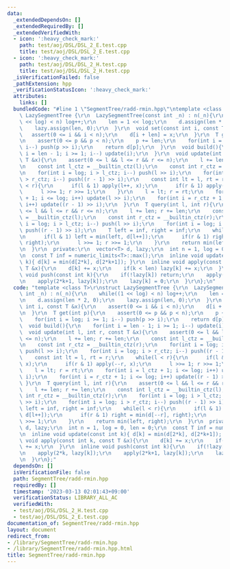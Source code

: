 ```yaml
---
data:
  _extendedDependsOn: []
  _extendedRequiredBy: []
  _extendedVerifiedWith:
  - icon: ':heavy_check_mark:'
    path: test/aoj/DSL/DSL_2_E.test.cpp
    title: test/aoj/DSL/DSL_2_E.test.cpp
  - icon: ':heavy_check_mark:'
    path: test/aoj/DSL/DSL_2_H.test.cpp
    title: test/aoj/DSL/DSL_2_H.test.cpp
  _isVerificationFailed: false
  _pathExtension: hpp
  _verificationStatusIcon: ':heavy_check_mark:'
  attributes:
    links: []
  bundledCode: "#line 1 \"SegmentTree/radd-rmin.hpp\"\ntemplate <class T>\r\nstruct\
    \ LazySegmentTree {\r\n  LazySegmentTree(const int _n) : n(_n){\r\n    while((1\
    \ << log) < n) log++;\r\n    len = 1 << log;\r\n    d.assign(len * 2, 0);\r\n\
    \    lazy.assign(len, 0);\r\n  }\r\n  void set(const int i, const T &x){\r\n \
    \   assert(0 <= i && i < n);\r\n    d[i + len] = x;\r\n  }\r\n  T get(int p){\r\
    \n    assert(0 <= p && p < n);\r\n    p += len;\r\n    for(int i = log; i >= 1;\
    \ i--) push(p >> i);\r\n    return d[p];\r\n  }\r\n  void build(){\r\n    for(int\
    \ i = len - 1; i >= 1; i--) update(i);\r\n  }\r\n  void update(int l, int r, const\
    \ T &x){\r\n    assert(0 <= l && l <= r && r <= n);\r\n    l += len; r += len;\r\
    \n    const int l_ctz = __builtin_ctz(l);\r\n    const int r_ctz = __builtin_ctz(r);\r\
    \n    for(int i = log; i > l_ctz; i--) push(l >> i);\r\n    for(int i = log; i\
    \ > r_ctz; i--) push((r - 1) >> i);\r\n    const int lt = l, rt = r;\r\n    while(l\
    \ < r){\r\n      if(l & 1) apply(l++, x);\r\n      if(r & 1) apply(--r, x);\r\n\
    \      l >>= 1; r >>= 1;\r\n    }\r\n    l = lt; r = rt;\r\n    for(int i = l_ctz\
    \ + 1; i <= log; i++) update(l >> i);\r\n    for(int i = r_ctz + 1; i <= log;\
    \ i++) update((r - 1) >> i);\r\n  }\r\n  T query(int l, int r){\r\n    assert(0\
    \ <= l && l <= r && r <= n);\r\n    l += len; r += len;\r\n    const int l_ctz\
    \ = __builtin_ctz(l);\r\n    const int r_ctz = __builtin_ctz(r);\r\n    for(int\
    \ i = log; i > l_ctz; i--) push(l >> i);\r\n    for(int i = log; i > r_ctz; i--)\
    \ push((r - 1) >> i);\r\n    T left = inf, right = inf;\r\n    while(l < r){\r\
    \n      if(l & 1) left = min(left, d[l++]);\r\n      if(r & 1) right = min(d[--r],\
    \ right);\r\n      l >>= 1; r >>= 1;\r\n    }\r\n    return min(left, right);\r\
    \n  }\r\n  private:\r\n  vector<T> d, lazy;\r\n  int n = 1, log = 0, len = 0;\r\
    \n  const T inf = numeric_limits<T>::max();\r\n  inline void update(const int\
    \ k){ d[k] = min(d[2*k], d[2*k+1]); }\r\n  inline void apply(const int k, const\
    \ T &x){\r\n    d[k] += x;\r\n    if(k < len) lazy[k] += x;\r\n  }\r\n  inline\
    \ void push(const int k){\r\n    if(!lazy[k]) return;\r\n    apply(2*k, lazy[k]);\r\
    \n    apply(2*k+1, lazy[k]);\r\n    lazy[k] = 0;\r\n  }\r\n};\n"
  code: "template <class T>\r\nstruct LazySegmentTree {\r\n  LazySegmentTree(const\
    \ int _n) : n(_n){\r\n    while((1 << log) < n) log++;\r\n    len = 1 << log;\r\
    \n    d.assign(len * 2, 0);\r\n    lazy.assign(len, 0);\r\n  }\r\n  void set(const\
    \ int i, const T &x){\r\n    assert(0 <= i && i < n);\r\n    d[i + len] = x;\r\
    \n  }\r\n  T get(int p){\r\n    assert(0 <= p && p < n);\r\n    p += len;\r\n\
    \    for(int i = log; i >= 1; i--) push(p >> i);\r\n    return d[p];\r\n  }\r\n\
    \  void build(){\r\n    for(int i = len - 1; i >= 1; i--) update(i);\r\n  }\r\n\
    \  void update(int l, int r, const T &x){\r\n    assert(0 <= l && l <= r && r\
    \ <= n);\r\n    l += len; r += len;\r\n    const int l_ctz = __builtin_ctz(l);\r\
    \n    const int r_ctz = __builtin_ctz(r);\r\n    for(int i = log; i > l_ctz; i--)\
    \ push(l >> i);\r\n    for(int i = log; i > r_ctz; i--) push((r - 1) >> i);\r\n\
    \    const int lt = l, rt = r;\r\n    while(l < r){\r\n      if(l & 1) apply(l++,\
    \ x);\r\n      if(r & 1) apply(--r, x);\r\n      l >>= 1; r >>= 1;\r\n    }\r\n\
    \    l = lt; r = rt;\r\n    for(int i = l_ctz + 1; i <= log; i++) update(l >>\
    \ i);\r\n    for(int i = r_ctz + 1; i <= log; i++) update((r - 1) >> i);\r\n \
    \ }\r\n  T query(int l, int r){\r\n    assert(0 <= l && l <= r && r <= n);\r\n\
    \    l += len; r += len;\r\n    const int l_ctz = __builtin_ctz(l);\r\n    const\
    \ int r_ctz = __builtin_ctz(r);\r\n    for(int i = log; i > l_ctz; i--) push(l\
    \ >> i);\r\n    for(int i = log; i > r_ctz; i--) push((r - 1) >> i);\r\n    T\
    \ left = inf, right = inf;\r\n    while(l < r){\r\n      if(l & 1) left = min(left,\
    \ d[l++]);\r\n      if(r & 1) right = min(d[--r], right);\r\n      l >>= 1; r\
    \ >>= 1;\r\n    }\r\n    return min(left, right);\r\n  }\r\n  private:\r\n  vector<T>\
    \ d, lazy;\r\n  int n = 1, log = 0, len = 0;\r\n  const T inf = numeric_limits<T>::max();\r\
    \n  inline void update(const int k){ d[k] = min(d[2*k], d[2*k+1]); }\r\n  inline\
    \ void apply(const int k, const T &x){\r\n    d[k] += x;\r\n    if(k < len) lazy[k]\
    \ += x;\r\n  }\r\n  inline void push(const int k){\r\n    if(!lazy[k]) return;\r\
    \n    apply(2*k, lazy[k]);\r\n    apply(2*k+1, lazy[k]);\r\n    lazy[k] = 0;\r\
    \n  }\r\n};"
  dependsOn: []
  isVerificationFile: false
  path: SegmentTree/radd-rmin.hpp
  requiredBy: []
  timestamp: '2023-03-13 02:01:43+09:00'
  verificationStatus: LIBRARY_ALL_AC
  verifiedWith:
  - test/aoj/DSL/DSL_2_H.test.cpp
  - test/aoj/DSL/DSL_2_E.test.cpp
documentation_of: SegmentTree/radd-rmin.hpp
layout: document
redirect_from:
- /library/SegmentTree/radd-rmin.hpp
- /library/SegmentTree/radd-rmin.hpp.html
title: SegmentTree/radd-rmin.hpp
---
```

